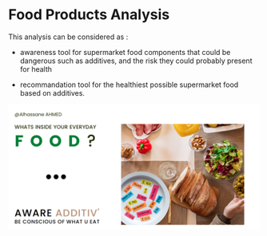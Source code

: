 # Food Products Analysis
This analysis can be considered as :
- awareness tool for supermarket food components that could be dangerous such as additives, and the risk they could probably present for health

- recommandation tool for the healthiest possible supermarket food based on additives.

![Alt text](image.png)
